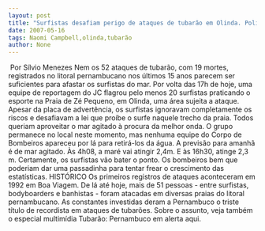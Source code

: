 ```yaml
---
layout: post
title: "Surfistas desafiam perigo de ataques de tubarão em Olinda. Policiamento não coibe nada"
date: 2007-05-16
tags: Naomi Campbell,olinda,tubarão
author: None
---
```

&nbsp;Por S&iacute;lvio Menezes
Nem os 52 ataques de tubar&atilde;o, com 19 mortes, registrados no litoral pernambucano nos &uacute;ltimos 15 anos parecem ser suficientes para afastar os surfistas do mar. 
Por volta das 17h de hoje, uma equipe de reportagem do JC flagrou pelo menos 20 surfistas praticando o esporte na Praia de Z&eacute; Pequeno, em Olinda, uma &aacute;rea sujeita a ataque.
Apesar da placa de advert&ecirc;ncia, os surfistas ignoravam completamente os riscos e desafiavam a lei que pro&iacute;be o surfe naquele trecho da praia. Todos queriam aproveitar o mar agitado &agrave; procura da melhor onda. O grupo permanece no local neste momento, mas nenhuma equipe do Corpo de Bombeiros apareceu por l&aacute; para retir&aacute;-los da &aacute;gua.
A previs&atilde;o para amanh&atilde; &eacute; de mar agitado.&nbsp;&Agrave;s 4h08, a mar&eacute; vai atingir 2,4m. E &agrave;s 16h30, atinge 2,3 m. Certamente, os surfistas v&atilde;o bater o ponto. Os bombeiros bem que poderiam dar uma passadinha para tentar frear o crescimento das estat&iacute;sticas.
HIST&Oacute;RICO
Os primeiros registros de ataques aconteceram em 1992 em Boa Viagem. De l&aacute; at&eacute; hoje, mais de 51 pessoas - entre surfistas, bodyboarders e banhistas - foram atacadas em diversas praias do litoral pernambucano. As constantes investidas deram a Pernambuco o triste t&iacute;tulo de recordista em ataques de tubar&otilde;es.
Sobre o assunto, veja tamb&eacute;m o especial multim&iacute;dia Tubar&atilde;o: Pernambuco em alerta aqui. 